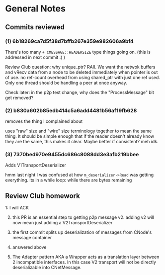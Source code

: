 # General Notes

## Commits reviewed

### (1) 6b18269ca7d5f38d7bffb267e359e982606a9bf4

There's too many `+ CMESSAGE::HEADERSIZE` type things going on.
 (this is addressed in next commit :) )

 Review Club question: why unique\_ptr? RAII. We want the netwok buffers and
 vRecv data from a node to be deleted immediately when pointer is out of use. no
 ref-count overhead from using shared\_ptr with just one ref used.
 Only one thread should be handling a peer at once anyway.
 

Check later:
  in the p2p test change, why does the "ProcessMessage" bit get removed?

### (2) b830a602b85edb414c5a6add4481b56af19fb628

removes the thing I complained about 

uses "raw" size and "wire" size terminology together to mean the same thing. It
should be simple enough that if the reader doesn't already know they are the
same, this makes it clear. Maybe better if consistent? meh idk. 

### (3) 7370bed970e9455dc686c8088dd3e3afb219bbee

Adds V1TransportDeserializer

hmm last night I was confused at how `m_deserializer->Read` was getting
everything. its in a while loop: while there are bytes remaining

## Review Club homework

1: I will ACK

2. this PR is an essential step to getting p2p message v2. adding v2 will now mean just
   adding a V2TransportDeserializer

3. the first commit splits up deserialization of messages from CNode's message
   container

4. answered above

5. The Adapter pattern AKA a Wrapper acts as a translation layer between 2
   incompatible interfaces. In this case V2 transport will not be directly
   deserializable into CNetMessage.
